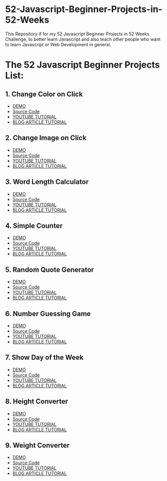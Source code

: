 # 52-Javascript-Beginner-Projects-in-52-Weeks
This Repository if for my 52 Javascript Beginner Projects in 52 Weeks Challenge, to better learn Javascript and also teach other people who want to learn Javascript or Web Development in general.

# The 52 Javascript Beginner Projects List:

## 1. Change Color on Click 
   - [DEMO](https://learn-webdevyt.github.io/Change-Color-on-Click/)
   - [Source Code](https://github.com/learn-webdevYT/Change-Color-on-Click)
   - [YOUTUBE TUTORIAL](https://youtu.be/jznWWxPZkvQ)
   - [BLOG ARTICLE TUTORIAL]()

## 2. Change Image on Click 
   - [DEMO](https://learn-webdevyt.github.io/Change-Image-on-Click/)
   - [Source Code](https://github.com/learn-webdevYT/Change-Image-on-Click)
   - [YOUTUBE TUTORIAL](https://youtu.be/yWexyb0VkLI)
   - [BLOG ARTICLE TUTORIAL]()

## 3. Word Length Calculator 
   - [DEMO](https://learn-webdevyt.github.io/word-length-calculator/) 
   - [Source Code](https://github.com/learn-webdevYT/word-length-calculator)
   - [YOUTUBE TUTORIAL](https://youtu.be/l9xMj6DuWR8)
   - [BLOG ARTICLE TUTORIAL]()

## 4. Simple Counter 
   - [DEMO](https://learn-webdevyt.github.io/simple-counter/) 
   - [Source Code](https://github.com/learn-webdevYT/simple-counter)
   - [YOUTUBE TUTORIAL](https://youtu.be/-BWKWHE5rI4)
   - [BLOG ARTICLE TUTORIAL]()

## 5. Random Quote Generator
   - [DEMO](https://learn-webdevyt.github.io/Random-Quote-Generator/) 
   - [Source Code](https://github.com/learn-webdevYT/Random-Quote-Generator)
   - [YOUTUBE TUTORIAL](https://youtu.be/NmstSmMykqc)
   - [BLOG ARTICLE TUTORIAL]()

## 6. Number Guessing Game
   - [DEMO](https://learn-webdevyt.github.io/number-guessing-game/) 
   - [Source Code](https://github.com/learn-webdevYT/number-guessing-game)
   - [YOUTUBE TUTORIAL](https://youtu.be/2cQUkYU8AmI)
   - [BLOG ARTICLE TUTORIAL]()

## 7. Show Day of the Week
   - [DEMO](https://learn-webdevyt.github.io/show-day-of-the-week/) 
   - [Source Code](https://github.com/learn-webdevYT/show-day-of-the-week)
   - [YOUTUBE TUTORIAL](https://youtu.be/2cQUkYU8AmI)
   - [BLOG ARTICLE TUTORIAL]()
   
## 8. Height Converter
   - [DEMO](https://learn-webdevyt.github.io/height-converter/) 
   - [Source Code](https://github.com/learn-webdevYT/height-converter)
   - [YOUTUBE TUTORIAL](https://youtu.be/5G-sevyE1N4)
   - [BLOG ARTICLE TUTORIAL]()
   
## 9. Weight Converter
   - [DEMO](https://learn-webdevyt.github.io/weight-converter/) 
   - [Source Code](https://github.com/learn-webdevYT/weight-converter)
   - [YOUTUBE TUTORIAL](https://youtu.be/70Tn5EwCB14)
   - [BLOG ARTICLE TUTORIAL](https://learn-webdev.com/52-projects-in-52-weeks/week-9-javascript-beginner-projects-tutorial-weight-converter/)
